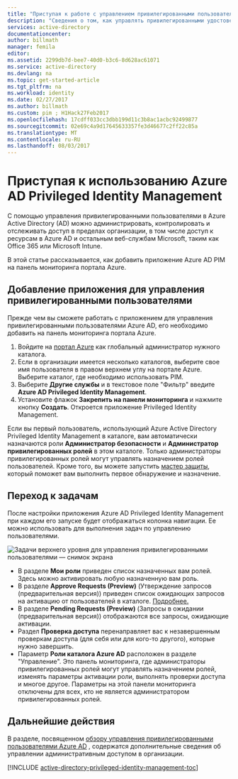 ```yaml
---
title: "Приступая к работе с управлением привилегированными пользователями Azure AD | Документация Майкрософт"
description: "Сведения о том, как управлять привилегированными удостоверениями с помощью приложения для управления привилегированными пользователями Azure Active Directory на портале Azure."
services: active-directory
documentationcenter: 
author: billmath
manager: femila
editor: 
ms.assetid: 2299db7d-bee7-40d0-b3c6-8d628ac61071
ms.service: active-directory
ms.devlang: na
ms.topic: get-started-article
ms.tgt_pltfrm: na
ms.workload: identity
ms.date: 02/27/2017
ms.author: billmath
ms.custom: pim ; H1Hack27Feb2017
ms.openlocfilehash: 17cdff033cc3dbb199d11c3b8ac1acbc92499877
ms.sourcegitcommit: 02e69c4a9d17645633357fe3d46677c2ff22c85a
ms.translationtype: MT
ms.contentlocale: ru-RU
ms.lasthandoff: 08/03/2017
---
```

# <a name="start-using-azure-ad-privileged-identity-management"></a>Приступая к использованию Azure AD Privileged Identity Management
С помощью управления привилегированными пользователями в Azure Active Directory (AD) можно администрировать, контролировать и отслеживать доступ в пределах организации, в том числе доступ к ресурсам в Azure AD и остальным веб-службам Microsoft, таким как Office 365 или Microsoft Intune.

В этой статье рассказывается, как добавить приложение Azure AD PIM на панель мониторинга портала Azure.

## <a name="add-the-privileged-identity-management-application"></a>Добавление приложения для управления привилегированными пользователями
Прежде чем вы сможете работать с приложением для управления привилегированными пользователями Azure AD, его необходимо добавить на панель мониторинга портала Azure.

1. Войдите на [портал Azure](https://portal.azure.com/) как глобальный администратор нужного каталога.
2. Если в организации имеется несколько каталогов, выберите свое имя пользователя в правом верхнем углу на портале Azure. Выберите каталог, где необходимо использовать PIM.
3. Выберите **Другие службы** и в текстовое поле "Фильтр" введите **Azure AD Privileged Identity Management**.
4. Установите флажок **Закрепить на панели мониторинга** и нажмите кнопку **Создать**. Откроется приложение Privileged Identity Management.

Если вы первый пользователь, использующий Azure Active Directory Privileged Identity Management в каталоге, вам автоматически назначаются роли **Администратор безопасности** и **Администратор привилегированных ролей** в этом каталоге. Только администраторы привилегированных ролей могут управлять назначением ролей пользователей. Кроме того, вы можете запустить [мастер защиты](active-directory-privileged-identity-management-security-wizard.md), который поможет вам выполнить первое обнаружение и назначение.

## <a name="navigate-to-your-tasks"></a>Переход к задачам
После настройки приложения Azure AD Privileged Identity Management при каждом его запуске будет отображаться колонка навигации. Ее можно использовать для выполнения задач по управлению пользователями.

![Задачи верхнего уровня для управления привилегированными пользователями — снимок экрана](./media/active-directory-privileged-identity-management-getting-started/PIM_Tasks_New.png)

* В разделе **Мои роли** приведен список назначенных вам ролей. Здесь можно активировать любую назначенную вам роль.
* В разделе **Approve Requests (Preview)** (Утверждение запросов (предварительная версия)) приведен список ожидающих запросов на активацию от пользователей в каталоге. [Подробнее.](./privileged-identity-management/azure-ad-pim-approval-workflow.md)
* В разделе **Pending Requests (Preview)** (Запросы в ожидании (предварительная версия)) отображаются все запросы, ожидающие активации.
* Раздел **Проверка доступа** перенаправляет вас к незавершенным проверкам доступа (для себя или для кого-то другого), которые нужно завершить.
* Параметр **Роли каталога Azure AD** расположен в разделе "Управление". Это панель мониторинга, где администраторы привилегированных ролей могут управлять назначением ролей, изменять параметры активации роли, выполнять проверки доступа и многое другое. Параметры на этой панели мониторинга отключены для всех, кто не является администратором привилегированных ролей.

## <a name="next-steps"></a>Дальнейшие действия
В разделе, посвященном [обзору управления привилегированными пользователями Azure AD](active-directory-privileged-identity-management-configure.md) , содержатся дополнительные сведения об управлении административным доступом в организации.

[!INCLUDE [active-directory-privileged-identity-management-toc](../../includes/active-directory-privileged-identity-management-toc.md)]

<!--Image references-->

[1]: ./media/active-directory-privileged-identity-management-configure/PIM_EnablePim.png
